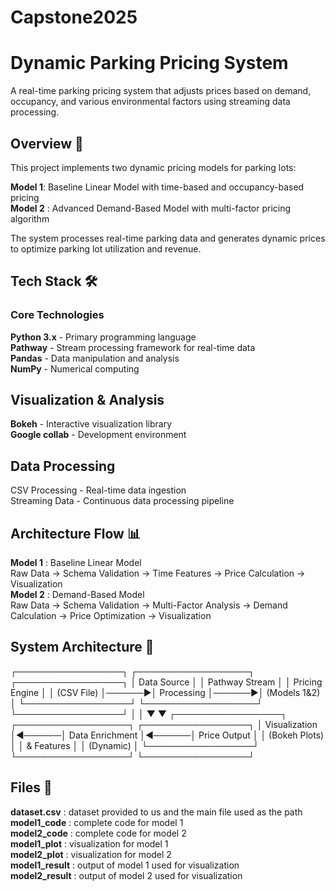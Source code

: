 # Capstone2025

# Dynamic Parking Pricing System
A real-time parking pricing system that adjusts prices based on demand, occupancy, and various environmental factors using streaming data processing.
## Overview 🚀 
This project implements two dynamic pricing models for parking lots:

**Model 1**: Baseline Linear Model with time-based and occupancy-based pricing  
**Model 2** : Advanced Demand-Based Model with multi-factor pricing algorithm  

The system processes real-time parking data and generates dynamic prices to optimize parking lot utilization and revenue.

## Tech Stack 🛠️
### Core Technologies

**Python 3.x** - Primary programming language  
**Pathway** - Stream processing framework for real-time data  
**Pandas** - Data manipulation and analysis  
**NumPy** - Numerical computing  

## Visualization & Analysis

**Bokeh** - Interactive visualization library  
**Google collab** - Development environment

## Data Processing

CSV Processing - Real-time data ingestion  
Streaming Data - Continuous data processing pipeline

## Architecture Flow 📊
**Model 1** : Baseline Linear Model  
Raw Data → Schema Validation → Time Features → Price Calculation → Visualization  
**Model 2** : Demand-Based Model  
Raw Data → Schema Validation → Multi-Factor Analysis → Demand Calculation → Price Optimization → Visualization  

## System Architecture 🧱

┌─────────────────┐       ┌──────────────────┐       ┌─────────────────┐
│   Data Source   │       │  Pathway Stream  │       │  Pricing Engine │
│   (CSV File)    │──────▶│   Processing     │──────▶│   (Models 1&2)  │
└─────────────────┘       └──────────────────┘       └─────────────────┘
                                   │                           │
                                   ▼                           ▼
┌─────────────────┐       ┌──────────────────┐       ┌─────────────────┐
│  Visualization  │◀──────│  Data Enrichment │◀──────│  Price Output   │
│  (Bokeh Plots)  │       │  & Features      │       │  (Dynamic)      │
└─────────────────┘       └──────────────────┘       └─────────────────┘


## Files 📁  

**dataset.csv**                   : dataset provided to us and the main file used as the path  
**model1_code**                   : complete code for model 1  
**model2_code**                   : complete code for model 2  
**model1_plot**                   : visualization for model 1  
**model2_plot**                   : visualization for model 2  
**model1_result**                 : output of model 1 used for visualization  
**model2_result**                 : output of model 2 used for visualization  
